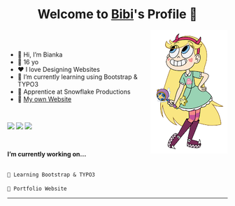 <p align="center">
  <h1 align="center">Welcome to <a href="https://github.com/biankazieba">Bibi</a>'s Profile 👋</h1>
</p>

<img align="right" src="cartoon.png">
<br>
<br>
<ul>
  <li>👋 Hi, I’m Bianka</li>
  <li>🎉 16 yo</li>
  <li>❤️ I love Designing Websites</li>
  <li>🌱 I’m currently learning using Bootstrap & TYPO3</li>
  <li>💼 Apprentice at Snowflake Productions</li>
  <li>🧐 <a href="https://biankazieba.ch">My own Website</a></li>
</ul>

<br>


  <p>
    <a href="https://www.linkedin.com/in/bianka-maria-zieba-9b1407228/" target="_blank"><img src="https://img.shields.io/badge/-LinkedIn-222222?style=flat-square&logo=Linkedin&logoColor=white&link=https://www.linkedin.com/in/hgdsandakalum/)](https://www.linkedin.com/in/bianka-maria-zieba-9b1407228/"></a>
    <a href="https://www.instagram.com/bianka.zieba/" target="_blank"><img src="https://img.shields.io/badge/Instagram-222222?&style=flat-square&logo=instagram&logoColor=white&link=https://www.instagram.com/bianka.zieba/)](https://www.instagram.com/bianka.zieba/"></a>
    <a href="https://discords.com/bio/p/bibiischtoll" target="_blank"><img src="https://img.shields.io/badge/Discord-222222?&style=flat-square&logo=discord&logoColor=white&link=https://discords.com/bio/p/bibiischtoll)](https://discords.com/bio/p/bibiischtoll"></a>
  </p>

<br>

**I’m currently working on...** 
```text

📜 Learning Bootstrap & TYPO3

🔑 Portfolio Website
```
------
